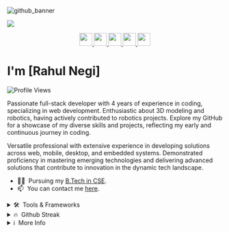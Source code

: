 ![github_banner](https://github.com/RahulNegi7/rahulNegi7/assets/138356066/fc85545b-f993-4671-b192-983f4680aee4)

<img src="." >


<p align="center">

<a href="https://github.com/RahulNegi7" target="_blank">
    <img src="https://skillicons.dev/icons?i=github" height="30px">
</a>
<a href="https://www.linkedin.com/in/rahul-negi-961b88275/" target="_blank">
    <img src="https://skillicons.dev/icons?i=linkedin" height="30px">
</a>
<a href="https://leetcode.com/RahulNegi7/" target="_blank">
    <img src="https://skillicons.dev/icons?i=leetcode" height="30px">
</a>
<a href="https://www.hackerrank.com/profile/rahulnegi0465" target="_blank">
    <img src="https://skillicons.dev/icons?i=hackerRank" height="30px">
</a>
<a href="https://www.instagram.com/_rahul__.negi/" target="_blank">
    <img src="https://skillicons.dev/icons?i=instagram" height="30px">
</a>

</p>

# I'm [Rahul Negi]

![Profile Views](https://komarev.com/ghpvc/?username=RahulNegi7&label=Profile%20views&color=0e75b6&style=flat)

Passionate full-stack developer with 4 years of experience in coding, specializing in web development. Enthusiastic about 3D modeling and robotics, having actively contributed to robotics projects. Explore my GitHub for a showcase of my diverse skills and projects, reflecting my early and continuous journey in coding.

Versatile professional with extensive experience in developing solutions across web, mobile, desktop, and embedded systems. Demonstrated proficiency in mastering emerging technologies and delivering advanced solutions that contribute to innovation in the dynamic tech landscape.

- 👨‍🎓 &nbsp;Pursuing my [B.Tech in CSE](https://www.srmist.edu.in).
- 📫 &nbsp;You can contact me [here](mailto:rahulnegi0465@gmail.com).

<details>

<summary>🛠 &nbsp;Tools & Frameworks</summary>

<br>

![Tools](https://skillicons.dev/icons?i=html,c,python,cpp,css)

> These are some of the tools and frameworks that I have worked with. My expertise includes working on web, mobile, desktop, and embedded systems. I have utilized a wide range of technologies, including Python, C, C++, HTML, CSS, among others.

</details>

<details>

<summary>🔥 &nbsp;Github Streak</summary>

<br>

[![GitHub Streak](https://streak-stats.demolab.com?user=RahulNegi7&theme=github-dark&border_radius=20)](https://git.io/streak-stats)

</details>

<details>

<summary>ℹ &nbsp;More Info</summary>

<br>

> Note: Passionate full-stack developer with 4 years of experience in coding, specializing in web development. Enthusiastic about 3D modeling and robotics, having actively contributed to robotics projects. Explore my GitHub for a showcase of my diverse skills and projects, reflecting my early and continuous journey in coding.

</details>

